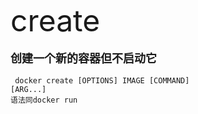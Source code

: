 <font size=8 >create</font>
<br/>
<br/>
<font size=4>**创建一个新的容器但不启动它**</font>
<br/>
<br/>
<code> docker create [OPTIONS] IMAGE [COMMAND] [ARG...]<br/>语法同docker run
</code>
   	
	
    
    
    
    
    
    
	 
     




  